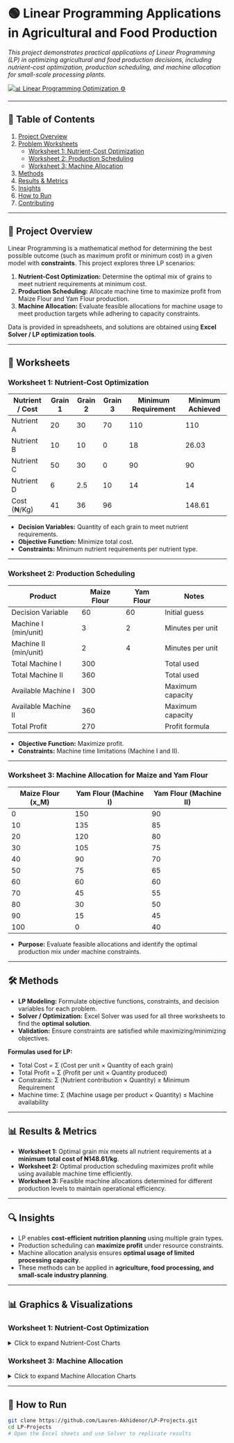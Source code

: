 # 🟢 Linear Programming Applications in Agricultural and Food Production

*This project demonstrates practical applications of Linear Programming (LP) in optimizing agricultural and food production decisions, including nutrient-cost optimization, production scheduling, and machine allocation for small-scale processing plants.*

[![📊 Linear Programming Optimization ⚙️](https://img.shields.io/badge/GitHub-📊_Linear_Programming_⚙️-green?logo=github&labelColor=darkgreen)](https://github.com/Lauren-Akhidenor/LINEAR-PROGRAMMING/edit/main/README.md)

---

## 📑 Table of Contents
1. [Project Overview](#-project-overview)
2. [Problem Worksheets](#-problem-worksheets)
   - [Worksheet 1: Nutrient-Cost Optimization](#worksheet-1-nutrient-cost-optimization)
   - [Worksheet 2: Production Scheduling](#worksheet-2-production-scheduling)
   - [Worksheet 3: Machine Allocation](#worksheet-3-machine-allocation)
3. [Methods](#-methods)
4. [Results & Metrics](#-results--metrics)
5. [Insights](#-insights)
6. [How to Run](#-how-to-run)
7. [Contributing](#-contributing)

---

## 📘 Project Overview
Linear Programming is a mathematical method for determining the best possible outcome (such as maximum profit or minimum cost) in a given model with **constraints**. This project explores three LP scenarios:

1. **Nutrient-Cost Optimization:** Determine the optimal mix of grains to meet nutrient requirements at minimum cost.  
2. **Production Scheduling:** Allocate machine time to maximize profit from Maize Flour and Yam Flour production.  
3. **Machine Allocation:** Evaluate feasible allocations for machine usage to meet production targets while adhering to capacity constraints.

Data is provided in spreadsheets, and solutions are obtained using **Excel Solver / LP optimization tools**.

---

## 📝 Worksheets

### Worksheet 1: Nutrient-Cost Optimization
| Nutrient / Cost | Grain 1 | Grain 2 | Grain 3 | Minimum Requirement | Minimum Achieved |
|-----------------|--------|--------|--------|------------------|----------------|
| Nutrient A      | 20     | 30     | 70     | 110              | 110            |
| Nutrient B      | 10     | 10     | 0      | 18               | 26.03          |
| Nutrient C      | 50     | 30     | 0      | 90               | 90             |
| Nutrient D      | 6      | 2.5    | 10     | 14               | 14             |
| Cost (₦/Kg)    | 41     | 36     | 96     |                  | 148.61         |

- **Decision Variables:** Quantity of each grain to meet nutrient requirements.  
- **Objective Function:** Minimize total cost.  
- **Constraints:** Minimum nutrient requirements per nutrient type.  

---

### Worksheet 2: Production Scheduling
| Product      | Maize Flour | Yam Flour | Notes           |
|-------------|------------|-----------|----------------|
| Decision Variable | 60         | 60        | Initial guess |
| Machine I (min/unit) | 3          | 2         | Minutes per unit |
| Machine II (min/unit) | 2          | 4         | Minutes per unit |
| Total Machine I       | 300        |           | Total used |
| Total Machine II      | 360        |           | Total used |
| Available Machine I   | 300        |           | Maximum capacity |
| Available Machine II  | 360        |           | Maximum capacity |
| Total Profit          | 270        |           | Profit formula |

- **Objective Function:** Maximize profit.  
- **Constraints:** Machine time limitations (Machine I and II).  

---

### Worksheet 3: Machine Allocation for Maize and Yam Flour
| Maize Flour (x_M) | Yam Flour (Machine I) | Yam Flour (Machine II) |
|------------------|---------------------|----------------------|
| 0                | 150                 | 90                   |
| 10               | 135                 | 85                   |
| 20               | 120                 | 80                   |
| 30               | 105                 | 75                   |
| 40               | 90                  | 70                   |
| 50               | 75                  | 65                   |
| 60               | 60                  | 60                   |
| 70               | 45                  | 55                   |
| 80               | 30                  | 50                   |
| 90               | 15                  | 45                   |
| 100              | 0                   | 40                   |

- **Purpose:** Evaluate feasible allocations and identify the optimal production mix under machine constraints.  

---

## 🛠️ Methods
- **LP Modeling:** Formulate objective functions, constraints, and decision variables for each problem.  
- **Solver / Optimization:** Excel Solver was used for all three worksheets to find the **optimal solution**.  
- **Validation:** Ensure constraints are satisfied while maximizing/minimizing objectives.

**Formulas used for LP:**
- Total Cost = Σ (Cost per unit × Quantity of each grain)  
- Total Profit = Σ (Profit per unit × Quantity produced)  
- Constraints: Σ (Nutrient contribution × Quantity) ≥ Minimum Requirement  
- Machine time: Σ (Machine usage per product × Quantity) ≤ Machine availability  

---

## 📊 Results & Metrics

- **Worksheet 1:** Optimal grain mix meets all nutrient requirements at a **minimum total cost of ₦148.61/kg**.  
- **Worksheet 2:** Optimal production scheduling maximizes profit while using available machine time efficiently.  
- **Worksheet 3:** Feasible machine allocations determined for different production levels to maintain operational efficiency.  

---

## 🔍 Insights
- LP enables **cost-efficient nutrition planning** using multiple grain types.  
- Production scheduling can **maximize profit** under resource constraints.  
- Machine allocation analysis ensures **optimal usage of limited processing capacity**.  
- These methods can be applied in **agriculture, food processing, and small-scale industry planning**.

---


## 📊 Graphics & Visualizations

### Worksheet 1: Nutrient-Cost Optimization
<details>
<summary>Click to expand Nutrient-Cost Charts</summary>
<img src="images/nutrient_cost_bar_chart.png" width="700">
<img src="images/nutrient_cost_line_chart.png" width="700">
</details>


### Worksheet 3: Machine Allocation
<details>
<summary>Click to expand Machine Allocation Charts</summary>
<img src="images/machine_allocation_chart.png" width="700">

</details>


---

## 🚀 How to Run
```bash
git clone https://github.com/Lauren-Akhidenor/LP-Projects.git
cd LP-Projects
# Open the Excel sheets and use Solver to replicate results
